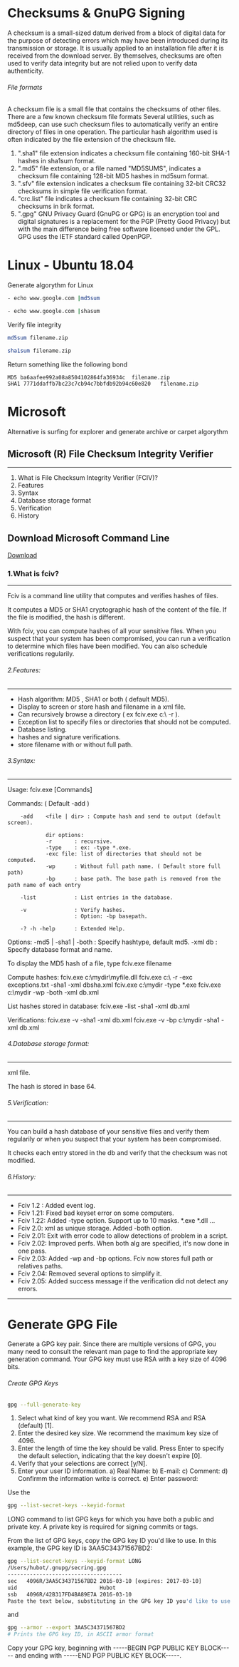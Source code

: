 # Checksums & GnuPG Signing

A checksum is a small-sized datum derived from a block of digital data for the purpose of detecting errors which may have been introduced during its transmission or storage. It is usually applied to an installation file after it is received from the download server. By themselves, checksums are often used to verify data integrity but are not relied upon to verify data authenticity.

###### File formats
A checksum file is a small file that contains the checksums of other files.
There are a few known checksum file formats
Several utilities, such as md5deep, can use such checksum files to automatically verify an entire directory of files in one operation.
The particular hash algorithm used is often indicated by the file extension of the checksum file.

1. ".sha1" file extension indicates a checksum file containing 160-bit SHA-1 hashes in sha1sum format.
2. ".md5" file extension, or a file named "MD5SUMS", indicates a checksum file containing 128-bit MD5 hashes in md5sum format.
3. ".sfv" file extension indicates a checksum file containing 32-bit CRC32 checksums in simple file verification format.
4. "crc.list" file indicates a checksum file containing 32-bit CRC checksums in brik format.
5. ".gpg" GNU Privacy Guard (GnuPG or GPG) is an encryption tool and digital signatures is a replacement for the PGP (Pretty Good Privacy) but with the main difference being free software licensed under the GPL. GPG uses the IETF standard called OpenPGP.

# Linux - Ubuntu 18.04

Generate algorythm for Linux
```sh
- echo www.google.com |md5sum

- echo www.google.com |shasum
```
Verify file integrity
```sh
md5sum filename.zip

sha1sum filename.zip
```

Return something like the following bond
```
MD5 ba6aafee992a08a8504102864fa36934c  filename.zip
SHA1 7771ddaffb7bc23c7cb94c7bbfdb92b94c60e820   filename.zip
```

# Microsoft

Alternative is surfing for explorer and generate archive or carpet algorythm

## Microsoft (R) File Checksum Integrity Verifier
___________________________________________________________________________________________________

1. What is File Checksum Integrity Verifier (FCIV)?
2. Features
3. Syntax
4. Database storage format
5. Verification
6. History

## Download Microsoft Command Line
[Download](https://www.microsoft.com/en-us/download/details.aspx?id=11533)

### 1.What is fciv?
---------------
Fciv is a command line utility that computes and verifies hashes of files.

It computes a MD5 or SHA1 cryptographic hash of the content of the file.
If the file is modified, the hash is different.

With fciv, you can compute hashes of all your sensitive files.
When you suspect that your system has been compromised, you can run a verification to determine which files have been modified.
You can also schedule verifications regularily.

###### 2.Features:
-----------
- Hash algorithm: MD5 , SHA1 or both ( default MD5).
- Display to screen or store hash and filename in a xml file.
- Can recursively browse a directory ( ex fciv.exe c:\ -r ).
- Exception list to specify files or directories that should not be computed.
- Database listing.
- hashes and signature verifications.
- store filename with or without full path.

###### 3.Syntax:
---------
Usage:  fciv.exe [Commands] <Options>

Commands: ( Default -add )

        -add    <file | dir> : Compute hash and send to output (default screen).

                dir options:
                -r       : recursive.
                -type    : ex: -type *.exe.
                -exc file: list of directories that should not be computed.
                -wp      : Without full path name. ( Default store full path)
                -bp      : base path. The base path is removed from the path name of each entry

        -list            : List entries in the database.

        -v               : Verify hashes.
                         : Option: -bp basepath.

        -? -h -help      : Extended Help.

Options:
        -md5 | -sha1 | -both    : Specify hashtype, default md5.
        -xml db                 : Specify database format and name.

To display the MD5 hash of a file, type fciv.exe filename

Compute hashes:
        fciv.exe c:\mydir\myfile.dll
        fciv.exe c:\ -r -exc exceptions.txt -sha1 -xml dbsha.xml
        fciv.exe c:\mydir -type *.exe
        fciv.exe c:\mydir -wp -both -xml db.xml

List hashes stored in database:
        fciv.exe -list -sha1 -xml db.xml

Verifications:
        fciv.exe -v -sha1 -xml db.xml
        fciv.exe -v -bp c:\mydir -sha1 -xml db.xml
        
###### 4.Database storage format:
--------------------------
xml file.

The hash is stored in base 64.
<?xml version="1.0" encoding="utf-8"?>
<FCIV>
	<FILE_ENTRY>
		<name> </name>
		<MD5> </MD5>
		<SHA1> </SHA1>
	</FILE_ENTRY>
</FCIV>	

###### 5.Verification:
---------------
You can build a hash database of your sensitive files and verify them regularily or when you suspect that your system
has been compromised.

It checks each entry stored in the db and verify that the checksum was not modified.

###### 6.History:
-----------
- Fciv 1.2 : Added event log.
- Fciv 1.21: Fixed bad keyset error on some computers.
- Fciv 1.22: Added -type option. Support up to 10 masks. *.exe *.dll ...
- Fciv 2.0:  xml as unique storage. Added -both option.
- Fciv 2.01: Exit with error code to allow detections of problem in a script.
- Fciv 2.02: Improved perfs. When both alg are specified, it's now done in one pass.
- Fciv 2.03: Added -wp and -bp options. Fciv now stores full path or relatives paths.
- Fciv 2.04: Removed several options to simplify it.
- Fciv 2.05: Added success message if the verification did not detect any errors.

_________________________________________________________________________________________________________________________________

# Generate GPG File
Generate a GPG key pair. Since there are multiple versions of GPG, you many need to consult the relevant man page to find the appropriate key generation command. Your GPG key must use RSA with a key size of 4096 bits.

###### Create GPG Keys

```sh
gpg --full-generate-key
```
1. Select what kind of key you want. We recommend RSA and RSA (default) [1].
1. Enter the desired key size. We recommend the maximum key size of 4096.
2. Enter the length of time the key should be valid. Press Enter to specify the default selection, indicating that the key doesn't expire [0].
3. Verify that your selections are correct [y/N].
4. Enter your user ID information.
a) Real Name:
b) E-mail:
c) Comment:
d) Confirmm the information write is correct.
e) Enter password:


Use the
```sh
gpg --list-secret-keys --keyid-format
```
LONG command to list GPG keys for which you have both a public and private key. A private key is required for signing commits or tags.

From the list of GPG keys, copy the GPG key ID you'd like to use. In this example, the GPG key ID is 3AA5C34371567BD2:
```sh
gpg --list-secret-keys --keyid-format LONG
/Users/hubot/.gnupg/secring.gpg
------------------------------------
sec   4096R/3AA5C34371567BD2 2016-03-10 [expires: 2017-03-10]
uid                          Hubot 
ssb   4096R/42B317FD4BA89E7A 2016-03-10
Paste the text below, substituting in the GPG key ID you'd like to use. In this example, the GPG key ID is 3AA5C34371567BD2:
```
and

```sh
gpg --armor --export 3AA5C34371567BD2
# Prints the GPG key ID, in ASCII armor format
```
Copy your GPG key, beginning with -----BEGIN PGP PUBLIC KEY BLOCK----- and ending with -----END PGP PUBLIC KEY BLOCK-----.
